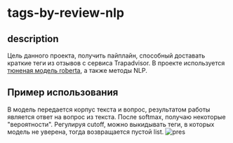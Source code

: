# tags-by-review-nlp

## description
Цель данного проекта, получить пайплайн, способный доставать краткие теги из отзывов с сервиса Trapadvisor. В проекте используется [тюненая модель roberta](https://huggingface.co/AlexKay/xlm-roberta-large-qa-multilingual-finedtuned-ru?doi=true), а также методы NLP.

## Пример использования
В модель передается корпус текста и вопрос, результатом работы является ответ на вопрос из текста. После softmax, получаю некоторые "вероятности". Регулируя cutoff, можно выкидывать теги, в которых модель не уверена, тогда возвращается пустой list.
 ![pres](https://github.com/smeyanoff/tags-by-review-nlp/assets/108741347/19357663-d8c8-416f-928c-f6e0437634ba)
